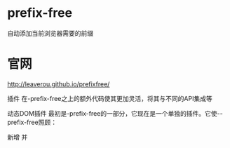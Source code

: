# prefix-free
自动添加当前浏览器需要的前缀
# 官网
http://leaverou.github.io/prefixfree/

插件
在-prefix-free之上的额外代码使其更加灵活，将其与不同的API集成等

动态DOM插件
最初是-prefix-free的一部分，它现在是一个单独的插件。它使--prefix-free照顾：

新增 <link>并<style>随后添加到文档中
style之后将具有属性的新元素添加到文档中
style属性更改setAttribute()（Webkit中除外）
通过CSSOM获取和设置无前缀属性，如：
element.style.transform ='rotate（10deg）';
需要注意的事项：
变异事件的声誉很慢，而且当属性发生变化或添加新元素时，变异事件是唯一的方法
style 属性修改在Webkit中不起作用
设置无前缀的CSSOM属性，例如：
element.style.transform ='rotate（5deg）';
将无法在Chrome中使用（阅读将）
立即获取Dynamic DOM插件：

prefixfree.dynamic-dom.js
prefixfree.dynamic-dom.min.js
jQuery插件
一个小插件（我甚至不打扰它，因为它太小），让你通过jQuery的.css方法设置/获取未加前缀的CSS属性。

立即获取jQuery插件：

prefixfree.jquery.js
视口相对单位
用于新vw，vh，vmin，vmax单位的静态polyfill 。

如果本机支持单元，则不会执行任何操作。
这是动态的。在屏幕大小调整时更新像素值。
prefixfree.viewport-units.js
CSS变量
启用基本的CSS变量支持。

如果有一个带前缀的实现，它将添加必要的前缀并使用它
它支持覆盖变量值
限制：
不支持范围。每个变量都在全局范围内，并且同一变量的每个后续声明都会覆盖以前的变量，而不管作用域是什么
这不是动态的。变量被替换一次，然后它们作为普通的CSS值运行
